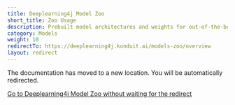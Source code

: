 ```yaml
---
title: Deeplearning4j Model Zoo
short_title: Zoo Usage
description: Prebuilt model architectures and weights for out-of-the-box application.
category: Models
weight: 10
redirectTo: https://deeplearning4j.konduit.ai/models-zoo/overview
layout: redirect
---
```


The documentation has moved to a new location. You will be automatically redirected.
            
[Go to Deeplearning4j Model Zoo without waiting for the redirect](https://deeplearning4j.konduit.ai/models-zoo/overview)

        